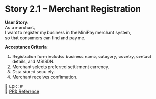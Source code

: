 # Story 2.1 – Merchant Registration

**User Story:**  
As a merchant,  
I want to register my business in the MiniPay merchant system,  
so that consumers can find and pay me.

**Acceptance Criteria:**
1. Registration form includes business name, category, country, contact details, and MSISDN.  
2. Merchant selects preferred settlement currency.  
3. Data stored securely.  
4. Merchant receives confirmation.  

🔗 Epic: #<Epic-2-Issue-Number>  
📄 [PRD Reference](../prd.md#epic-2-merchant-directory--onboarding)
